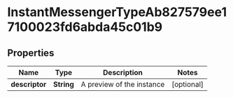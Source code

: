 

# InstantMessengerTypeAb827579ee17100023fd6abda45c01b9


## Properties

| Name | Type | Description | Notes |
|------------ | ------------- | ------------- | -------------|
|**descriptor** | **String** | A preview of the instance |  [optional] |



